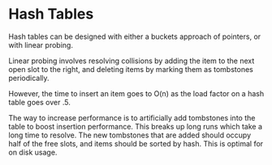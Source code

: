 # Hash Tables

Hash tables can be designed with either a buckets approach of pointers, or with linear probing.

Linear probing involves resolving collisions by adding the item to the next open slot to the right, and deleting items by marking them as tombstones periodically.

However, the time to insert an item goes to O(n) as the load factor on a hash table goes over .5.

The way to increase performance is to artificially add tombstones into the table to boost insertion performance. This breaks up long runs which take a long time to resolve. The new tombstones that are added should occupy half of the free slots, and items should be sorted by hash. This is optimal for on disk usage.
